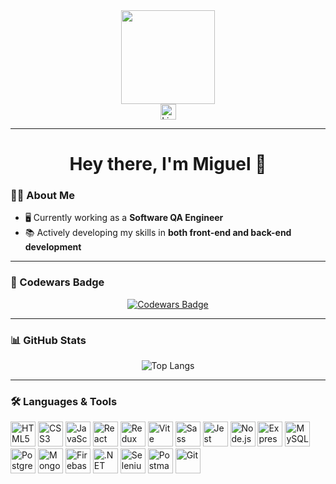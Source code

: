 <div align="center">
  <img height="150" src="https://media4.giphy.com/media/aEwLTJvYxwo1L09oyP/giphy.webp?cid=ecf05e47iixmrfxr7ck7lix4ekrtrgsjfnuc1hoq888uin9c&ep=v1_gifs_search&rid=giphy.webp&ct=g" />
</div>

<div align="center">
  <a href="https://www.linkedin.com/in/miguel-pardal-esparis/" target="_blank">
    <img src="https://img.shields.io/static/v1?message=LinkedIn&logo=linkedin&label=&color=0077B5&logoColor=white&labelColor=&style=for-the-badge" height="25" alt="LinkedIn Badge" />
  </a>
</div>

---

<h1 align="center">Hey there, I'm Miguel 👋</h1>

###

### 👨‍💻 About Me

- 🖥️ Currently working as a **Software QA Engineer**  
- 📚 Actively developing my skills in **both front-end and back-end development**

---

### 🏅 Codewars Badge

<div align="center">
  <a href="https://www.codewars.com/users/mipaes7">
    <img src="https://www.codewars.com/users/mipaes7/badges/large" alt="Codewars Badge"/>
  </a>
</div>

---

### 📊 GitHub Stats
<div align="center">
  
  ![Top Langs](https://github-readme-stats.vercel.app/api/top-langs/?username=mipaes7&hide_progress=true)
  
</div>

---

### 🛠️ Languages & Tools

<div align="left">
  <img src="https://img.shields.io/badge/HTML5-E34F26?logo=html5&logoColor=white&style=for-the-badge" height="40" alt="HTML5" />
  <img src="https://img.shields.io/badge/CSS3-1572B6?logo=css3&logoColor=white&style=for-the-badge" height="40" alt="CSS3" />
  <img src="https://img.shields.io/badge/JavaScript-F7DF1E?logo=javascript&logoColor=black&style=for-the-badge" height="40" alt="JavaScript" />
  <img src="https://img.shields.io/badge/React-61DAFB?logo=react&logoColor=black&style=for-the-badge" height="40" alt="React" />
  <img src="https://img.shields.io/badge/Redux-764ABC?logo=redux&logoColor=white&style=for-the-badge" height="40" alt="Redux" />
  <img src="https://img.shields.io/badge/Vite-646CFF?logo=vite&logoColor=white&style=for-the-badge" height="40" alt="Vite" />
  <img src="https://img.shields.io/badge/Sass-CC6699?logo=sass&logoColor=black&style=for-the-badge" height="40" alt="Sass" />
  <img src="https://img.shields.io/badge/Jest-C21325?logo=jest&logoColor=white&style=for-the-badge" height="40" alt="Jest" />
  <img src="https://img.shields.io/badge/Node.js-339933?logo=nodedotjs&logoColor=white&style=for-the-badge" height="40" alt="Node.js" />
  <img src="https://img.shields.io/badge/Express-000000?logo=express&logoColor=white&style=for-the-badge" height="40" alt="Express" />
  <img src="https://img.shields.io/badge/MySQL-4479A1?logo=mysql&logoColor=white&style=for-the-badge" height="40" alt="MySQL" />
  <img src="https://img.shields.io/badge/PostgreSQL-4169E1?logo=postgresql&logoColor=white&style=for-the-badge" height="40" alt="PostgreSQL" />
  <img src="https://img.shields.io/badge/MongoDB-47A248?logo=mongodb&logoColor=white&style=for-the-badge" height="40" alt="MongoDB" />
  <img src="https://img.shields.io/badge/Firebase-FFCA28?logo=firebase&logoColor=black&style=for-the-badge" height="40" alt="Firebase" />
  <img src="https://img.shields.io/badge/.NET-512BD4?logo=dotnet&logoColor=white&style=for-the-badge" height="40" alt=".NET" />
  <img src="https://img.shields.io/badge/Selenium-43B02A?logo=selenium&logoColor=black&style=for-the-badge" height="40" alt="Selenium" />
  <img src="https://img.shields.io/badge/Postman-FF6C37?logo=postman&logoColor=black&style=for-the-badge" height="40" alt="Postman" />
  <img src="https://img.shields.io/badge/Git-F05032?logo=git&logoColor=white&style=for-the-badge" height="40" alt="Git" />
</div>

